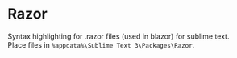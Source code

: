 # Razor
Syntax highlighting for .razor files (used in blazor) for sublime text. <br>
Place files in `%appdata%\Sublime Text 3\Packages\Razor`.
